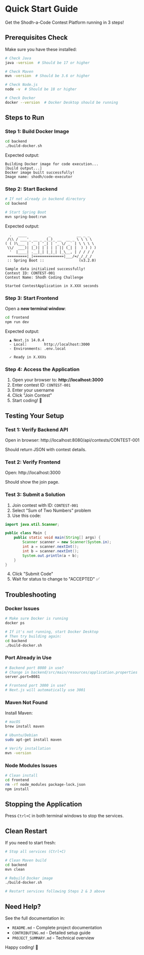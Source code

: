 # Quick Start Guide

Get the Shodh-a-Code Contest Platform running in 3 steps!

## Prerequisites Check

Make sure you have these installed:
```bash
# Check Java
java -version  # Should be 17 or higher

# Check Maven
mvn -version  # Should be 3.6 or higher

# Check Node.js
node -v  # Should be 18 or higher

# Check Docker
docker --version  # Docker Desktop should be running
```

## Steps to Run

### Step 1: Build Docker Image
```bash
cd backend
./build-docker.sh
```

Expected output:
```
Building Docker image for code execution...
[build output...]
Docker image built successfully!
Image name: shodh/code-executor
```

### Step 2: Start Backend
```bash
# If not already in backend directory
cd backend

# Start Spring Boot
mvn spring-boot:run
```

Expected output:
```
  .   ____          _            __ _ _
 /\\ / ___'_ __ _ _(_)_ __  __ _ \ \ \ \
( ( )\___ | '_ | '_| | '_ \/ _` | \ \ \ \
 \\/  ___)| |_)| | | | | || (_| |  ) ) ) )
  '  |____| .__|_| |_|_| |_\__, | / / / /
 =========|_|==============|___/=/_/_/_/
 :: Spring Boot ::                (v3.2.0)

Sample data initialized successfully!
Contest ID: CONTEST-001
Contest Name: Shodh Coding Challenge

Started ContestApplication in X.XXX seconds
```

### Step 3: Start Frontend
Open a **new terminal window**:
```bash
cd frontend
npm run dev
```

Expected output:
```
  ▲ Next.js 14.0.4
  - Local:        http://localhost:3000
  - Environments: .env.local

  ✓ Ready in X.XXXs
```

### Step 4: Access the Application

1. Open your browser to: **http://localhost:3000**
2. Enter contest ID: `CONTEST-001`
3. Enter your username
4. Click "Join Contest"
5. Start coding! 🚀

## Testing Your Setup

### Test 1: Verify Backend API
Open in browser: http://localhost:8080/api/contests/CONTEST-001

Should return JSON with contest details.

### Test 2: Verify Frontend
Open: http://localhost:3000

Should show the join page.

### Test 3: Submit a Solution
1. Join contest with ID: `CONTEST-001`
2. Select "Sum of Two Numbers" problem
3. Use this code:
```java
import java.util.Scanner;

public class Main {
    public static void main(String[] args) {
        Scanner scanner = new Scanner(System.in);
        int a = scanner.nextInt();
        int b = scanner.nextInt();
        System.out.println(a + b);
    }
}
```
4. Click "Submit Code"
5. Wait for status to change to "ACCEPTED" ✅

## Troubleshooting

### Docker Issues
```bash
# Make sure Docker is running
docker ps

# If it's not running, start Docker Desktop
# Then try building again:
cd backend
./build-docker.sh
```

### Port Already in Use
```bash
# Backend port 8080 in use?
# Change in backend/src/main/resources/application.properties
server.port=8081

# Frontend port 3000 in use?
# Next.js will automatically use 3001
```

### Maven Not Found
Install Maven:
```bash
# macOS
brew install maven

# Ubuntu/Debian
sudo apt-get install maven

# Verify installation
mvn -version
```

### Node Modules Issues
```bash
# Clean install
cd frontend
rm -rf node_modules package-lock.json
npm install
```

## Stopping the Application

Press `Ctrl+C` in both terminal windows to stop the services.

## Clean Restart

If you need to start fresh:
```bash
# Stop all services (Ctrl+C)

# Clean Maven build
cd backend
mvn clean

# Rebuild Docker image
./build-docker.sh

# Restart services following Steps 2 & 3 above
```

## Need Help?

See the full documentation in:
- `README.md` - Complete project documentation
- `CONTRIBUTING.md` - Detailed setup guide
- `PROJECT_SUMMARY.md` - Technical overview

Happy coding! 🎉
